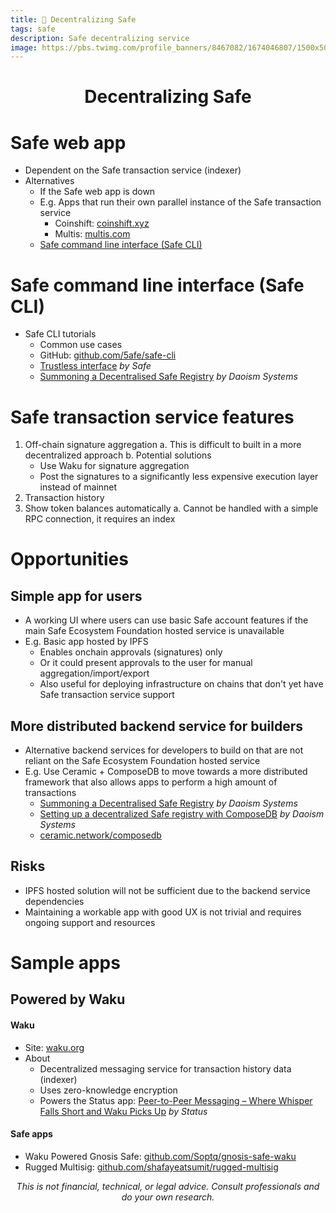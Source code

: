 ```yaml
---
title: 🔰 Decentralizing Safe
tags: safe
description: Safe decentralizing service
image: https://pbs.twimg.com/profile_banners/8467082/1674046807/1500x500
---
```


<h1 style="text-align: center;">Decentralizing Safe</h1>

# Safe web app

- Dependent on the Safe transaction service (indexer)
- Alternatives
    - If the Safe web app is down
    - E.g. Apps that run their own parallel instance of the Safe transaction service
        - Coinshift: [coinshift.xyz](https://coinshift.xyz)
        - Multis: [multis.com](https://multis.com)
    - [Safe command line interface (Safe CLI)](#Safe-command-line-interface-Safe-CLI)

# Safe command line interface (Safe CLI)

- Safe CLI tutorials
    - Common use cases
    - GitHub: [github.com/5afe/safe-cli](https://github.com/5afe/safe-cli)
    - [Trustless interface](https://help.safe.global/en/articles/40866-trustless-interface) *by Safe*
    - [Summoning a Decentralised Safe Registry](https://mirror.xyz/0013700.eth/HAxUoydAAvcEnygRvGsqecAhC1XcfcQlAy6x_htY3ZQ) *by Daoism Systems*

# Safe transaction service features

1. Off-chain signature aggregation
    a. This is difficult to built in a more decentralized approach
    b. Potential solutions
    - Use Waku for signature aggregation
    - Post the signatures to a significantly less expensive execution layer instead of mainnet
2. Transaction history
3. Show token balances automatically
    a. Cannot be handled with a simple RPC connection, it requires an index
    
# Opportunities

## Simple app for users

- A working UI where users can use basic Safe account features if the main Safe Ecosystem Foundation hosted service is unavailable
- E.g. Basic app hosted by IPFS
    - Enables onchain approvals (signatures) only
    - Or it could present approvals to the user for manual aggregation/import/export
    - Also useful for deploying infrastructure on chains that don't yet have Safe transaction service support

## More distributed backend service for builders

- Alternative backend services for developers to build on that are not reliant on the Safe Ecosystem Foundation hosted service
- E.g. Use Ceramic + ComposeDB to move towards a more distributed framework that also allows apps to perform a high amount of transactions
    - [Summoning a Decentralised Safe Registry](https://mirror.xyz/0013700.eth/HAxUoydAAvcEnygRvGsqecAhC1XcfcQlAy6x_htY3ZQ) *by Daoism Systems*
    - [Setting up a decentralized Safe registry with ComposeDB](https://daoismsystems.notion.site/Setting-up-a-decentralized-Safe-registry-with-ComposeDB-01aad3c49eba4f90a8648dcd83f9dd6e) *by Daoism Systems*
    - [ceramic.network/composedb](https://ceramic.network/composedb)

## Risks

- IPFS hosted solution will not be sufficient due to the backend service dependencies
- Maintaining a workable app with good UX is not trivial and requires ongoing support and resources

# Sample apps

## Powered by Waku

#### Waku

- Site: [waku.org](https://waku.org/)
- About
    - Decentralized messaging service for transaction history data (indexer)
    - Uses zero-knowledge encryption
    - Powers the Status app: [Peer-to-Peer Messaging – Where Whisper Falls Short and Waku Picks Up](https://our.status.im/peer-to-peer-messaging-where-whisper-falls-short-and-waku-picks-up/) *by Status*

#### Safe apps

- Waku Powered Gnosis Safe: [github.com/Soptq/gnosis-safe-waku](https://github.com/Soptq/gnosis-safe-waku)
- Rugged Multisig: [github.com/shafayeatsumit/rugged-multisig](https://github.com/shafayeatsumit/rugged-multisig)

<p style="text-align: center; font-style: italic">This is not financial, technical, or legal advice. Consult professionals and do your own research.</p>

<style>
    .markdown-body h1 {
        font-weight: 700;
        font-size: 3.4rem;
    }
    .markdown-body {
        font-size: 1.8rem;
    }
    .markdown-body a:link {
        color: #3C8974
    }
    .markdown-body a:hover {
        color: #225347 
    }
    .markdown-body a:active {
        color: #225347
    }
</style>